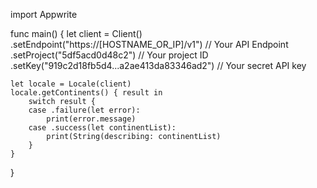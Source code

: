 import Appwrite

func main() {
    let client = Client()
      .setEndpoint("https://[HOSTNAME_OR_IP]/v1") // Your API Endpoint
      .setProject("5df5acd0d48c2") // Your project ID
      .setKey("919c2d18fb5d4...a2ae413da83346ad2") // Your secret API key

    let locale = Locale(client)
    locale.getContinents() { result in
        switch result {
        case .failure(let error):
            print(error.message)
        case .success(let continentList):
            print(String(describing: continentList)
        }
    }
}
